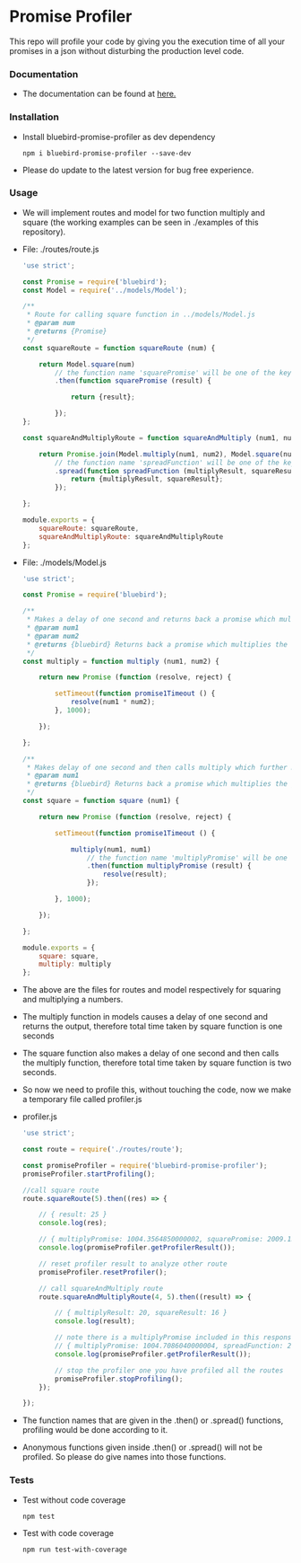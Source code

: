 # Promise Profiler
This repo will profile your code by giving you the execution time of all your promises in a json without disturbing the production level code.

### Documentation

* The documentation can be found at [here.](https://rajulbabel.github.io/promise-profiler/)

### Installation
* Install bluebird-promise-profiler as dev dependency

	```npm
	npm i bluebird-promise-profiler --save-dev
	```
* Please do update to the latest version for bug free experience.

### Usage

* We will implement routes and model for two function multiply and square (the working examples can be seen in ./examples of this repository).
* File: ./routes/route.js
	```js
	'use strict';
	
	const Promise = require('bluebird');
	const Model = require('../models/Model');
	
	/**
	 * Route for calling square function in ../models/Model.js
	 * @param num
	 * @returns {Promise}
	 */
	const squareRoute = function squareRoute (num) {
	
		return Model.square(num)
			// the function name 'squarePromise' will be one of the key in output of the profiler whose value would be around 1000 milliseconds
			.then(function squarePromise (result) {
	
				return {result};
	
			});
	};
	
	const squareAndMultiplyRoute = function squareAndMultiply (num1, num2) {
	
		return Promise.join(Model.multiply(num1, num2), Model.square(num1))
			// the function name 'spreadFunction' will be one of the key in output of the profiler whose value would be around 2000 milliseconds
			.spread(function spreadFunction (multiplyResult, squareResult) {
				return {multiplyResult, squareResult};
			});
	
	};
	
	module.exports = {
		squareRoute: squareRoute,
		squareAndMultiplyRoute: squareAndMultiplyRoute
	};
	
	```

* File: ./models/Model.js
	```js
	'use strict';
	
	const Promise = require('bluebird');
	
	/**
	 * Makes a delay of one second and returns back a promise which multiplies the two numbers.
	 * @param num1
	 * @param num2
	 * @returns {bluebird} Returns back a promise which multiplies the two numbers.
	 */
	const multiply = function multiply (num1, num2) {
	
		return new Promise (function (resolve, reject) {
	
			setTimeout(function promise1Timeout () {
				resolve(num1 * num2);
			}, 1000);
	
		});
	
	};
	
	/**
	 * Makes delay of one second and then calls multiply which further makes a delay of one second, so total delay is two seconds.
	 * @param num1
	 * @returns {bluebird} Returns back a promise which multiplies the given number.
	 */
    const square = function square (num1) {
	
		return new Promise (function (resolve, reject) {
	
			setTimeout(function promise1Timeout () {
	
				multiply(num1, num1)
					// the function name 'multiplyPromise' will be one of the key in output of the profiler whose value would be around 1000 milliseconds
					.then(function multiplyPromise (result) {
						resolve(result);
					});
	
			}, 1000);
	
		});
	
	};
	
	module.exports = {
		square: square,
		multiply: multiply
	};
	
	```

* The above are the files for routes and model respectively for squaring and multiplying a numbers.
* The multiply function in models causes a delay of one second and returns the output, therefore total time taken by square function is one seconds
* The square function also makes a delay of one second and then calls the multiply function, therefore total time taken by square function is two seconds.
* So now we need to profile this, without touching the code, now we make a temporary file called profiler.js

* profiler.js
	```js
	'use strict';
    
    const route = require('./routes/route');
    
    const promiseProfiler = require('bluebird-promise-profiler');
    promiseProfiler.startProfiling();
    
    //call square route
    route.squareRoute(5).then((res) => {
    
    	// { result: 25 }
    	console.log(res);
    
    	// { multiplyPromise: 1004.3564850000002, squarePromise: 2009.1301549999998 }
    	console.log(promiseProfiler.getProfilerResult());
    
    	// reset profiler result to analyze other route
    	promiseProfiler.resetProfiler();
    
    	// call squareAndMultiply route
    	route.squareAndMultiplyRoute(4, 5).then((result) => {
    
    		// { multiplyResult: 20, squareResult: 16 }
    		console.log(result);
    
    		// note there is a multiplyPromise included in this response as square function internally calls multiply function
    		// { multiplyPromise: 1004.7086040000004, spreadFunction: 2008.4984540000005 }
    		console.log(promiseProfiler.getProfilerResult());
    
    		// stop the profiler one you have profiled all the routes
    		promiseProfiler.stopProfiling();
    	});
    
    });
	
	```

* The function names that are given in the .then() or .spread() functions, profiling would be done according to it.
* Anonymous functions given inside .then() or .spread() will not be profiled. So please do give names into those functions.

### Tests

* Test without code coverage

	```npm
	npm test
	```

* Test with code coverage

	```npm
	npm run test-with-coverage
	```
